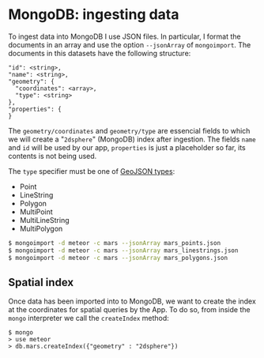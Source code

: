 # MongoDB: ingesting data

To ingest data into MongoDB I use JSON files. In particular, I format the
documents in an array and use the option `--jsonArray` of `mongoimport`.
The documents in this datasets have the following structure:
```
"id": <string>,
"name": <string>,
"geometry": {
  "coordinates": <array>,
  "type": <string>
},
"properties": {
}
```

The `geometry/coordinates` and `geometry/type` are essencial fields to which we
will create a "`2dsphere`" (MongoDB) index after ingestion.
The fields `name` and `id` will be used by our app, `properties` is just a
placeholder so far, its contents is not being used.

The `type` specifier must be one of [GeoJSON types](https://docs.mongodb.com/manual/reference/geojson/):
* Point
* LineString
* Polygon
* MultiPoint
* MultiLineString
* MultiPolygon


```bash
$ mongoimport -d meteor -c mars --jsonArray mars_points.json
$ mongoimport -d meteor -c mars --jsonArray mars_linestrings.json
$ mongoimport -d meteor -c mars --jsonArray mars_polygons.json
```

## Spatial index

Once data has been imported into to MongoDB, we want to create the index at the
coordinates for spatial queries by the App.
To do so, from inside the `mongo` interpreter we call the `createIndex` method:
```
$ mongo
> use meteor
> db.mars.createIndex({"geometry" : "2dsphere"})
```
